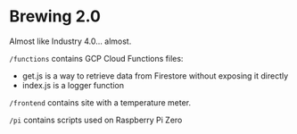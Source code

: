 # Brewing 2.0
Almost like Industry 4.0... almost.

`/functions` contains GCP Cloud Functions files:
- get.js is a way to retrieve data from Firestore without exposing it directly
- index.js is a logger function

`/frontend` contains site with a temperature meter.

`/pi` contains scripts used on Raspberry Pi Zero
